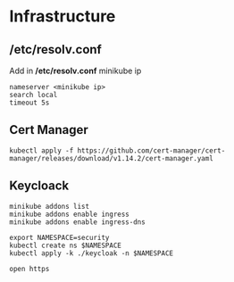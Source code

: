 # Infrastructure

## /etc/resolv.conf

Add in **/etc/resolv.conf** minikube ip

```shell
nameserver <minikube ip>
search local
timeout 5s
```

## Cert Manager

```
kubectl apply -f https://github.com/cert-manager/cert-manager/releases/download/v1.14.2/cert-manager.yaml
```

## Keycloack 

```shell
minikube addons list
minikube addons enable ingress
minikube addons enable ingress-dns

export NAMESPACE=security
kubectl create ns $NAMESPACE
kubectl apply -k ./keycloak -n $NAMESPACE
```


```shell
open https
```